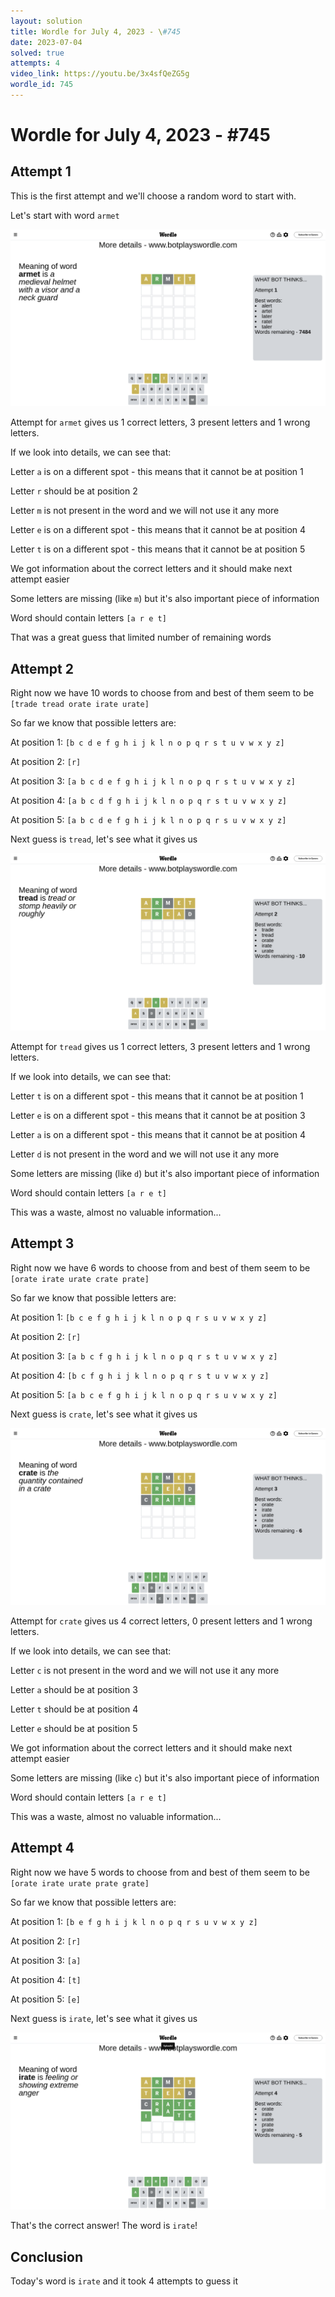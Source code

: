 ```yaml
---
layout: solution
title: Wordle for July 4, 2023 - \#745
date: 2023-07-04
solved: true
attempts: 4
video_link: https://youtu.be/3x4sfQeZG5g
wordle_id: 745
---
```


# Wordle for July 4, 2023 - \#745

## Attempt 1

This is the first attempt and we'll choose a random word to start with.

Let's start with word `armet`

![Attempt 1](2023-07-04/attempt-1.png)

Attempt for `armet` gives us 1 correct letters, 3 present letters and 1 wrong letters.

If we look into details, we can see that:

Letter `a` is on a different spot - this means that it cannot be at position 1

Letter `r` should be at position 2

Letter `m` is not present in the word and we will not use it any more

Letter `e` is on a different spot - this means that it cannot be at position 4

Letter `t` is on a different spot - this means that it cannot be at position 5

We got information about the correct letters and it should make next attempt easier

Some letters are missing (like `m`) but it's also important piece of information

Word should contain letters `[a r e t]`

That was a great guess that limited number of remaining words



## Attempt 2

Right now we have 10 words to choose from and best of them seem to be `[trade tread orate irate urate]`

So far we know that possible letters are:

At position 1: `[b c d e f g h i j k l n o p q r s t u v w x y z]`

At position 2: `[r]`

At position 3: `[a b c d e f g h i j k l n o p q r s t u v w x y z]`

At position 4: `[a b c d f g h i j k l n o p q r s t u v w x y z]`

At position 5: `[a b c d e f g h i j k l n o p q r s u v w x y z]`

Next guess is `tread`, let's see what it gives us

![Attempt 2](2023-07-04/attempt-2.png)

Attempt for `tread` gives us 1 correct letters, 3 present letters and 1 wrong letters.

If we look into details, we can see that:

Letter `t` is on a different spot - this means that it cannot be at position 1

Letter `e` is on a different spot - this means that it cannot be at position 3

Letter `a` is on a different spot - this means that it cannot be at position 4

Letter `d` is not present in the word and we will not use it any more

Some letters are missing (like `d`) but it's also important piece of information

Word should contain letters `[a r e t]`

This was a waste, almost no valuable information...



## Attempt 3

Right now we have 6 words to choose from and best of them seem to be `[orate irate urate crate prate]`

So far we know that possible letters are:

At position 1: `[b c e f g h i j k l n o p q r s u v w x y z]`

At position 2: `[r]`

At position 3: `[a b c f g h i j k l n o p q r s t u v w x y z]`

At position 4: `[b c f g h i j k l n o p q r s t u v w x y z]`

At position 5: `[a b c e f g h i j k l n o p q r s u v w x y z]`

Next guess is `crate`, let's see what it gives us

![Attempt 3](2023-07-04/attempt-3.png)

Attempt for `crate` gives us 4 correct letters, 0 present letters and 1 wrong letters.

If we look into details, we can see that:

Letter `c` is not present in the word and we will not use it any more

Letter `a` should be at position 3

Letter `t` should be at position 4

Letter `e` should be at position 5

We got information about the correct letters and it should make next attempt easier

Some letters are missing (like `c`) but it's also important piece of information

Word should contain letters `[a r e t]`

This was a waste, almost no valuable information...



## Attempt 4

Right now we have 5 words to choose from and best of them seem to be `[orate irate urate prate grate]`

So far we know that possible letters are:

At position 1: `[b e f g h i j k l n o p q r s u v w x y z]`

At position 2: `[r]`

At position 3: `[a]`

At position 4: `[t]`

At position 5: `[e]`

Next guess is `irate`, let's see what it gives us

![Attempt 4](2023-07-04/attempt-4.png)

That's the correct answer! The word is `irate`!

## Conclusion

Today's word is `irate` and it took 4 attempts to guess it

